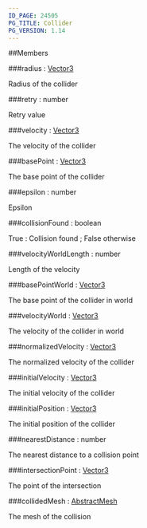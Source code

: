 ```yaml
---
ID_PAGE: 24505
PG_TITLE: Collider
PG_VERSION: 1.14
---
```


##Members

###radius : [Vector3](/classes/Vector3)


Radius of the collider

###retry : number


Retry value

###velocity : [Vector3](/classes/Vector3)


The velocity of the collider

###basePoint : [Vector3](/classes/Vector3)


The base point of the collider

###epsilon : number


Epsilon

###collisionFound : boolean


True : Collision found ; False otherwise

###velocityWorldLength : number


Length of the velocity

###basePointWorld : [Vector3](/classes/Vector3)


The base point of the collider in world

###velocityWorld : [Vector3](/classes/Vector3)


The velocity of the collider in world

###normalizedVelocity : [Vector3](/classes/Vector3)


The normalized velocity of the collider

###initialVelocity : [Vector3](/classes/Vector3)


The initial velocity of the collider

###initialPosition : [Vector3](/classes/Vector3)


The initial position of the collider

###nearestDistance : number


The nearest distance to a collision point

###intersectionPoint : [Vector3](/classes/Vector3)


The point of the intersection

###collidedMesh : [AbstractMesh](/classes/AbstractMesh)


The mesh of the collision


